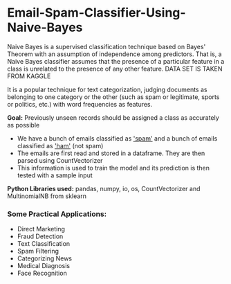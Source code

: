 # Email-Spam-Classifier-Using-Naive-Bayes

Naive Bayes is a supervised classification technique based on Bayes' Theorem with an assumption of independence among predictors. That is, a Naive Bayes classifier assumes that the presence of a particular feature in a class is unrelated to the presence of any other feature.
DATA SET IS TAKEN FROM KAGGLE

It is a popular technique for text categorization, judging documents as belonging to one category or the other (such as spam or legitimate, sports or politics, etc.) with word frequencies as features.

**Goal:** Previously unseen records should be assigned a class as accurately as possible

* We have a bunch of emails classified as ['spam'](https://github.com/Surya-Murali/Email-Spam-Classifier-Using-Naive-Bayes/tree/master/emails/spam)
and a bunch of emails classified as ['ham'](https://github.com/Surya-Murali/Email-Spam-Classifier-Using-Naive-Bayes/tree/master/emails/ham)
(not spam)
* The emails are first read and stored in a dataframe. They are then parsed using CountVectorizer
* This information is used to train the model and its prediction is then tested with a sample input

**Python Libraries used:** pandas, numpy, io, os, CountVectorizer and MultinomialNB from sklearn



### Some Practical Applications:
* Direct Marketing
* Fraud Detection
* Text Classification
* Spam Filtering
* Categorizing News
* Medical Diagnosis
* Face Recognition
